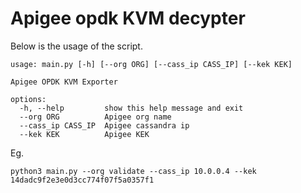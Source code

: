 # Apigee opdk KVM decypter

Below is the usage of the script.

```
usage: main.py [-h] [--org ORG] [--cass_ip CASS_IP] [--kek KEK]

Apigee OPDK KVM Exporter

options:
  -h, --help         show this help message and exit
  --org ORG          Apigee org name
  --cass_ip CASS_IP  Apigee cassandra ip
  --kek KEK          Apigee KEK
```

Eg.

```
python3 main.py --org validate --cass_ip 10.0.0.4 --kek 14dadc9f2e3e0d3cc774f07f5a0357f1
```